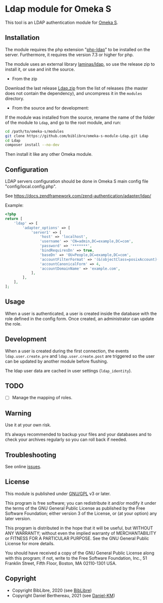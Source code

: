 Ldap module for Omeka S
=======================

This tool is an LDAP authentication module for [Omeka S].


Installation
------------

The module requires the php extension "[php-ldap]" to be installed on the server.
Furthermore, it requires the version 7.3 or higher for php.

The module uses an external library [laminas/ldap], so use the release zip to
install it, or use and init the source.

* From the zip

Download the last release [Ldap.zip] from the list of releases (the master does
not contain the dependency), and uncompress it in the `modules` directory.

* From the source and for development:

If the module was installed from the source, rename the name of the folder of
the module to `Ldap`, and go to the root module, and run:

```sh
cd /path/to/omeka-s/modules
git clone https://github.com/biblibre/omeka-s-module-Ldap.git Ldap
cd Ldap
composer install --no-dev
```

Then install it like any other Omeka module.


Configuration
-------------

LDAP servers configuration should be done in Omeka S main config file "config/local.config.php".

See https://docs.zendframework.com/zend-authentication/adapter/ldap/

Example:

```php
<?php
return [
    'ldap' => [
        'adapter_options' => [
            'server1' => [
                'host' => 'localhost',
                'username' => 'CN=admin,DC=example,DC=com',
                'password' => '*******',
                'bindRequiresDn' => true,
                'baseDn' => 'OU=People,DC=example,DC=com',
                'accountFilterFormat' => '(&(objectClass=posixAccount)(uid=%s))',
                'accountCanonicalForm' => 4,
                'accountDomainName' => 'example.com',
            ],
        ],
    ],
];
```


Usage
-----

When a user is authenticated, a user is created inside the database with the
role defined in the config form. Once created, an administrator can update the
role.


Development
-----------

When a user is created during the first connection, the events `ldap.user.create.pre`
and `ldap.user.create.post` are triggered so the user can be updated by another
module before flushing.

The ldap user data are cached in user settings (`ldap_identity`).


TODO
----

- [ ] Manage the mapping of roles.


Warning
-------

Use it at your own risk.

It’s always recommended to backup your files and your databases and to check
your archives regularly so you can roll back if needed.


Troubleshooting
---------------

See online [issues].


License
-------

This module is published under [GNU/GPL] v3 or later.

This program is free software; you can redistribute it and/or modify it under
the terms of the GNU General Public License as published by the Free Software
Foundation; either version 3 of the License, or (at your option) any later
version.

This program is distributed in the hope that it will be useful, but WITHOUT
ANY WARRANTY; without even the implied warranty of MERCHANTABILITY or FITNESS
FOR A PARTICULAR PURPOSE. See the GNU General Public License for more
details.

You should have received a copy of the GNU General Public License along with
this program; if not, write to the Free Software Foundation, Inc.,
51 Franklin Street, Fifth Floor, Boston, MA 02110-1301 USA.


Copyright
---------

* Copyright BibLibre, 2020 (see [BibLibre])
* Copyright Daniel Berthereau, 2021 (see [Daniel-KM])


[Omeka S]: https://omeka.org/s
[php-ldap]: https://www.php.net/manual/en/book.ldap.php
[laminas/ldap]: https://docs.laminas.dev/laminas-ldap/
[Ldap.zip]: https://gitlab.com/biblibre/Omeka-S-module-Ldap/releases
[issues]: https://github.com/biblibre/Omeka-S-module-Ldap/issues
[GNU/GPL]: https://www.gnu.org/licenses/gpl-3.0.html
[BibLibre]: https://gitlab.com/biblibre
[Daniel-KM]: https://gitlab.com/Daniel-KM "Daniel Berthereau"
